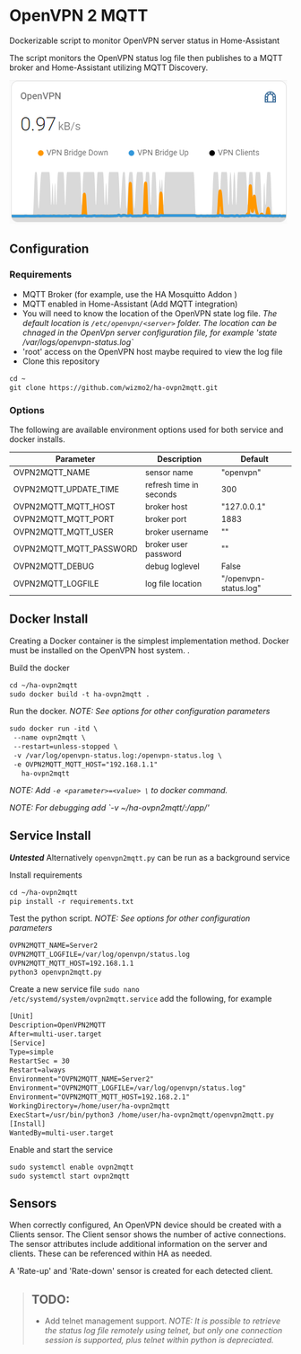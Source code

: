 # OpenVPN 2 MQTT

Dockerizable script to monitor OpenVPN server status in Home-Assistant

The script monitors the OpenVPN status log file then publishes to a MQTT broker and Home-Assistant utilizing MQTT Discovery.

![min-chart](img/min-chart.png)

## Configuration

### Requirements
- MQTT Broker (for example, use the HA Mosquitto Addon )
- MQTT enabled in Home-Assistant (Add MQTT integration)
- You will need to know the location of the OpenVPN state log file. _The default location is `/etc/openvpn/<server>` folder. The location can be chnaged in the OpenVpn server configuration file, for example 'state /var/logs/openvpn-status.log`_
- 'root' access on the OpenVPN host maybe required to view the log file 
- Clone this repository
```
cd ~
git clone https://github.com/wizmo2/ha-ovpn2mqtt.git
```

### Options
The following are available environment options used for both service and docker installs.  

|Parameter|Description|Default|
|-|-|-|
|OVPN2MQTT_NAME|sensor name|"openvpn"|
|OVPN2MQTT_UPDATE_TIME|refresh time in seconds|300|
|OVPN2MQTT_MQTT_HOST|broker host|"127.0.0.1"|
|OVPN2MQTT_MQTT_PORT|broker port|1883|
|OVPN2MQTT_MQTT_USER|broker username|""|
|OVPN2MQTT_MQTT_PASSWORD|broker user password|""|
|OVPN2MQTT_DEBUG|debug loglevel|False|
|OVPN2MQTT_LOGFILE|log file location|"/openvpn-status.log"|

## Docker Install
Creating a Docker container is the simplest implementation method.  Docker must be installed on the OpenVPN host system.  .

Build the docker
```
cd ~/ha-ovpn2mqtt
sudo docker build -t ha-ovpn2mqtt .
```

Run the docker.  _NOTE:  See options for other configuration parameters_
```
sudo docker run -itd \
 --name ovpn2mqtt \
 --restart=unless-stopped \
 -v /var/log/openvpn-status.log:/openvpn-status.log \
 -e OVPN2MQTT_MQTT_HOST="192.168.1.1" 
   ha-ovpn2mqtt
 ```
 
_NOTE: Add `-e <parameter>=<value> \` to docker command._

_NOTE: For debugging add `-v ~/ha-ovpn2mqtt/:/app/'_
 
## Service Install
_**Untested**_ 
Alternatively `openvpn2mqtt.py` can be run as a background service

Install requirements
```
cd ~/ha-ovpn2mqtt
pip install -r requirements.txt
```

Test the python script. _NOTE:  See options for other configuration parameters_
```
OVPN2MQTT_NAME=Server2
OVPN2MQTT_LOGFILE=/var/log/openvpn/status.log
OVPN2MQTT_MQTT_HOST=192.168.1.1
python3 openvpn2mqtt.py
```

Create a new service file `sudo nano /etc/systemd/system/ovpn2mqtt.service`
add the following, for example 
```
[Unit]
Description=OpenVPN2MQTT
After=multi-user.target
[Service]
Type=simple
RestartSec = 30
Restart=always
Environment="OVPN2MQTT_NAME=Server2"
Environment="OVPN2MQTT_LOGFILE=/var/log/openvpn/status.log"
Environment="OVPN2MQTT_MQTT_HOST=192.168.2.1"
WorkingDirectory=/home/user/ha-ovpn2mqtt
ExecStart=/usr/bin/python3 /home/user/ha-ovpn2mqtt/openvpn2mqtt.py
[Install]
WantedBy=multi-user.target
```

Enable and start the service
```
sudo systemctl enable ovpn2mqtt
sudo systemctl start ovpn2mqtt
```
## Sensors
When correctly configured, An OpenVPN device should be created with a Clients sensor.  The Client sensor shows the number of active connections.  The sensor attributes include additional information on the server and clients.  These can be referenced within HA as needed.

A 'Rate-up' and 'Rate-down' sensor is created for each detected client.  



 > ## TODO:
 > - Add telnet management support. _NOTE:  It is possible to retrieve the status log file remotely using telnet, but only one connection session is supported, plus telnet within python is depreciated._
 

